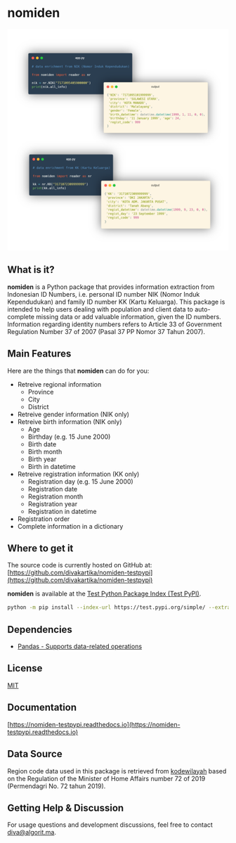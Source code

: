 # nomiden

![nomiden code example](https://raw.githubusercontent.com/divakartika/nomiden-testpypi/main/images/nomiden3.png)

## What is it?

**nomiden** is a Python package that provides information extraction from Indonesian ID Numbers, i.e. personal ID number NIK (Nomor Induk Kependudukan) and family ID number KK (Kartu Keluarga). This package is intended to help users dealing with population and client data to auto-complete missing data or add valuable information, given the ID numbers. Information regarding identity numbers refers to Article 33 of Government Regulation Number 37 of 2007 (Pasal 37 PP Nomor 37 Tahun 2007).

## Main Features
Here are the things that **nomiden** can do for you:

  - Retreive regional information 
    - Province
    - City
    - District
  - Retreive gender information (NIK only)
  - Retreive birth information (NIK only)
    - Age
    - Birthday (e.g. 15 June 2000)
    - Birth date
    - Birth month
    - Birth year
    - Birth in datetime
  - Retreive registration information (KK only)
    - Registration day (e.g. 15 June 2000)
    - Registration date
    - Registration month
    - Registration year
    - Registration in datetime
  - Registration order
  - Complete information in a dictionary

## Where to get it
The source code is currently hosted on GitHub at: [https://github.com/divakartika/nomiden-testpypi](https://github.com/divakartika/nomiden-testpypi)

**nomiden** is available at the [Test Python Package Index (Test PyPI)](https://test.pypi.org/project/nomiden/).

```sh
python -m pip install --index-url https://test.pypi.org/simple/ --extra-index-url https://pypi.org/simple nomiden
```

## Dependencies
- [Pandas - Supports data-related operations](https://pandas.pydata.org)

## License
[MIT](LICENSE)

## Documentation
[https://nomiden-testpypi.readthedocs.io](https://nomiden-testpypi.readthedocs.io) 

## Data Source
Region code data used in this package is retrieved from [kodewilayah](https://github.com/kodewilayah/permendagri-72-2019) based on the Regulation of the Minister of Home Affairs number 72 of 2019 (Permendagri No. 72 tahun 2019).

## Getting Help & Discussion

For usage questions and development discussions, feel free to contact diva@algorit.ma.